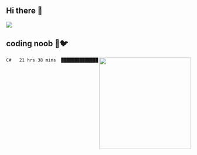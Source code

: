 ## Hi there 👋

<!--
**IZSSERAFIM/IZSSERAFIM** is a ✨ _special_ ✨ repository because its `README.md` (this file) appears on your GitHub profile.

Here are some ideas to get you started:

- 🔭 I’m currently working on ...
- 🌱 I’m currently learning ...
- 👯 I’m looking to collaborate on ...
- 🤔 I’m looking for help with ...
- 💬 Ask me about ...
- 📫 How to reach me: ...
- 😄 Pronouns: ...
- ⚡ Fun fact: ...
-->

![](https://pixel-profile.vercel.app/api/github-stats?username=IZSSERAFIM&screen_effect=true&theme=rainbow)

<!--
[![IZSSERAFIM's GitHub stats](https://github-readme-stats.vercel.app/api?username=IZSSERAFIM&show_icons=true&theme=radical)](https://github.com/anuraghazra/github-readme-stats)
[![Top Langs](https://github-readme-stats.vercel.app/api/top-langs/?username=IZSSERAFIM&layout=compact)](https://github.com/anuraghazra/github-readme-stats)
-->
## coding noob 🥬🐦

<img src="https://github-readme-stats.vercel.app/api/wakatime?username=IZSSERAFIM&layout=compact&langs_count=16&" width="250" align="right"/>

<!--START_SECTION:waka-->

```txt
C#   21 hrs 38 mins  █████████████████████████   100.00 %
```

<!--END_SECTION:waka-->
